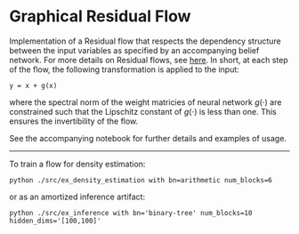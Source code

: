 # Graphical Residual Flow

Implementation of a Residual flow that respects the dependency structure between the input variables as specified by an accompanying belief network. For more details on Residual flows, see [here](https://arxiv.org/abs/1906.02735). In short, at each step of the flow, the following transformation is applied to the input:

    y = x + g(x)

where the spectral norm of the weight matricies of neural network $g(\cdot)$ are constrained such that the Lipschitz constant of $g(\cdot)$ is less than one. This ensures the invertibility of the flow.

See the accompanying notebook for further details and examples of usage.

----

To train a flow for density estimation:

```
python ./src/ex_density_estimation with bn=arithmetic num_blocks=6
```

or as an amortized inference artifact:

```
python ./src/ex_inference with bn='binary-tree' num_blocks=10 hidden_dims='[100,100]'
```